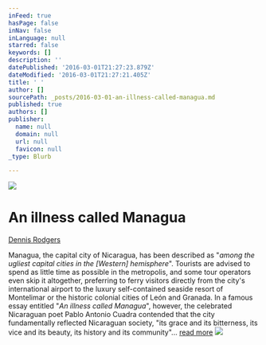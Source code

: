```yaml
---
inFeed: true
hasPage: false
inNav: false
inLanguage: null
starred: false
keywords: []
description: ''
datePublished: '2016-03-01T21:27:23.879Z'
dateModified: '2016-03-01T21:27:21.405Z'
title: ' '
author: []
sourcePath: _posts/2016-03-01-an-illness-called-managua.md
published: true
authors: []
publisher:
  name: null
  domain: null
  url: null
  favicon: null
_type: Blurb

---
```

![](https://the-grid-user-content.s3-us-west-2.amazonaws.com/5d963fd7-d024-4f82-a2a9-ba301a1fa57d.png)

# 

# An illness called Managua

[Dennis Rodgers][0]

Managua, the capital city of Nicaragua, has been described as "_among the ugliest
capital cities in the \[Western\] hemisphere_". Tourists are advised to spend as little time as
possible in the metropolis, and some tour operators even skip it altogether, preferring to ferry
visitors directly from the city's international airport to the luxury self-contained seaside resort
of Montelimar or the historic colonial cities of León and Granada. In a famous essay entitled
"_An illness called Managua_", however, the celebrated Nicaraguan poet Pablo Antonio Cuadra
contended that the city fundamentally reflected Nicaraguan society, "its grace and its
bitterness, its vice and its beauty, its history and its community"... [read more][0]
![](https://the-grid-user-content.s3-us-west-2.amazonaws.com/a3070bde-5983-4d2f-9d60-3dc9ff3db3ba.png)

[0]: http://www.lse.ac.uk/internationaldevelopment/research/crisisstates/download/seminars/rodgers%20-%20an%20illness%20called%20managua4.pdf